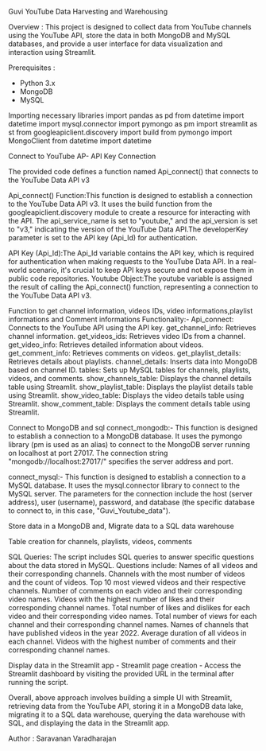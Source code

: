 Guvi YouTube Data Harvesting and Warehousing

Overview : This project is designed to collect data from YouTube channels using the YouTube API, store the data in both MongoDB and MySQL databases, and provide a user interface for data visualization and interaction using Streamlit.

Prerequisites : 
- Python 3.x
- MongoDB
- MySQL

Importing necessary libraries
  import pandas as pd
  from datetime import datetime
  import mysql.connector
  import pymongo as pm
  import streamlit as st
  from googleapiclient.discovery import build
  from pymongo import MongoClient
  from datetime import datetime

  Connect to YouTube AP- API Key Connection
  
The provided code defines a function named Api_connect() that connects to the YouTube Data API v3

Api_connect() Function:This function is designed to establish a connection to the YouTube Data API v3. It uses the build function from the googleapiclient.discovery module to create a resource for interacting with the API. 
The api_service_name is set to "youtube," and the api_version is set to "v3," indicating the version of the YouTube Data API.The developerKey parameter is set to the API key (Api_Id) for authentication.

API Key (Api_Id):The Api_Id variable contains the API key, which is required for authentication when making requests to the YouTube Data API. In a real-world scenario, 
it's crucial to keep API keys secure and not expose them in public code repositories.
Youtube Object:The youtube variable is assigned the result of calling the Api_connect() function, representing a connection to the YouTube Data API v3.

Function to get channel information, videos IDs, video informations,playlist informations and Comment informations
Functionality:-
    Api_connect: Connects to the YouTube API using the API key.
    get_channel_info: Retrieves channel information.
    get_videos_ids: Retrieves video IDs from a channel.
    get_video_info: Retrieves detailed information about videos.
    get_comment_info: Retrieves comments on videos.
    get_playlist_details: Retrieves details about playlists.
    channel_details: Inserts data into MongoDB based on channel ID.
    tables: Sets up MySQL tables for channels, playlists, videos, and comments.
    show_channels_table: Displays the channel details table using Streamlit.
    show_playlist_table: Displays the playlist details table using Streamlit.
    show_video_table: Displays the video details table using Streamlit.
    show_comment_table: Displays the comment details table using Streamlit.

Connect to MongoDB and sql
connect_mongodb:- This function is designed to establish a connection to a MongoDB database. It uses the pymongo library (pm is used as an alias) to connect to the MongoDB server running on localhost at port 27017. 
The connection string "mongodb://localhost:27017/" specifies the server address and port.

connect_mysql:- This function is designed to establish a connection to a MySQL database. It uses the mysql.connector library to connect to the MySQL server. 
The parameters for the connection include the host (server address), user (username), password, and database (the specific database to connect to, in this case, "Guvi_Youtube_data").

Store data in a MongoDB and, Migrate data to a SQL data warehouse

Table creation for channels, playlists, videos, comments

SQL Queries: The script includes SQL queries to answer specific questions about the data stored in MySQL. Questions include:
    Names of all videos and their corresponding channels.
    Channels with the most number of videos and the count of videos.
    Top 10 most viewed videos and their respective channels.
    Number of comments on each video and their corresponding video names.
    Videos with the highest number of likes and their corresponding channel names.
    Total number of likes and dislikes for each video and their corresponding video names.
    Total number of views for each channel and their corresponding channel names.
    Names of channels that have published videos in the year 2022.
    Average duration of all videos in each channel.
    Videos with the highest number of comments and their corresponding channel names.

Display data in the Streamlit app - Streamlit page creation - Access the Streamlit dashboard by visiting the provided URL in the terminal after running the script.

Overall, above approach involves building a simple UI with Streamlit, retrieving data from the YouTube API, storing it in a MongoDB data lake, migrating it to a SQL data warehouse, 
querying the data warehouse with SQL, and displaying the data in the Streamlit app.

Author : Saravanan Varadharajan
